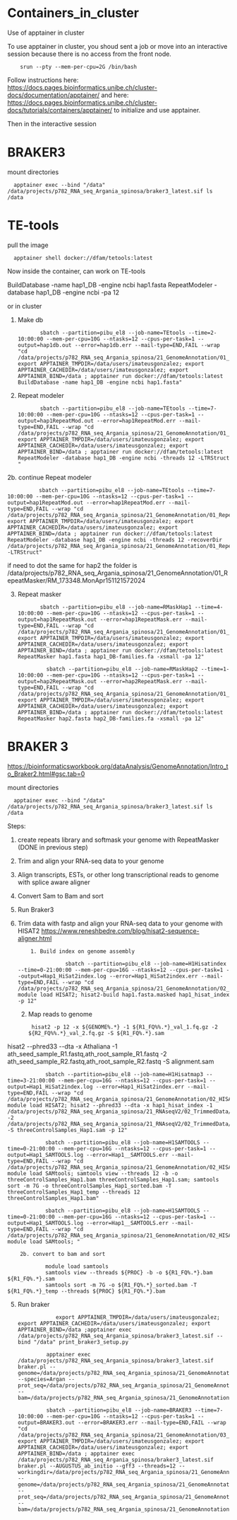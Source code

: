 # Containers_in_cluster
Use of apptainer in cluster


To use apptainer in cluster, you shoud sent a job or move into an interactive session because there is no access from the front node.

        srun --pty --mem-per-cpu=2G /bin/bash


Follow instructions here: https://docs.pages.bioinformatics.unibe.ch/cluster-docs/documentation/apptainer/ 
and here: https://docs.pages.bioinformatics.unibe.ch/cluster-docs/tutorials/containers/apptainer/ to initialize and use apptainer.

Then in the interactive session

# BRAKER3

mount directories

      apptainer exec --bind "/data" /data/projects/p782_RNA_seq_Argania_spinosa/braker3_latest.sif ls /data






# TE-tools

pull the image


      apptainer shell docker://dfam/tetools:latest


Now inside the container, can work on TE-tools


BuildDatabase -name hap1_DB -engine ncbi hap1.fasta 
RepeatModeler -database hap1_DB -engine ncbi -pa 12


or in cluster

1. Make db

              sbatch --partition=pibu_el8 --job-name=TEtools --time=2-10:00:00 --mem-per-cpu=10G --ntasks=12 --cpus-per-task=1 --output=hap1db.out --error=hap1db.err --mail-type=END,FAIL --wrap "cd /data/projects/p782_RNA_seq_Argania_spinosa/21_GenomeAnnotation/01_RepeatMasker/; export APPTAINER_TMPDIR=/data/users/imateusgonzalez; export APPTAINER_CACHEDIR=/data/users/imateusgonzalez; export APPTAINER_BIND=/data ; apptainer run docker://dfam/tetools:latest BuildDatabase -name hap1_DB -engine ncbi hap1.fasta"


2. Repeat modeler

              sbatch --partition=pibu_el8 --job-name=TEtools --time=7-10:00:00 --mem-per-cpu=10G --ntasks=12 --cpus-per-task=1 --output=hap1RepeatMod.out --error=hap1RepeatMod.err --mail-type=END,FAIL --wrap "cd /data/projects/p782_RNA_seq_Argania_spinosa/21_GenomeAnnotation/01_RepeatMasker/; export APPTAINER_TMPDIR=/data/users/imateusgonzalez; export APPTAINER_CACHEDIR=/data/users/imateusgonzalez; export APPTAINER_BIND=/data ; apptainer run docker://dfam/tetools:latest RepeatModeler -database hap1_DB -engine ncbi -threads 12 -LTRStruct "

2b. continue Repeat modeler

              sbatch --partition=pibu_el8 --job-name=TEtools --time=7-10:00:00 --mem-per-cpu=10G --ntasks=12 --cpus-per-task=1 --output=hap1RepeatMod.out --error=hap1RepeatMod.err --mail-type=END,FAIL --wrap "cd /data/projects/p782_RNA_seq_Argania_spinosa/21_GenomeAnnotation/01_RepeatMasker/; export APPTAINER_TMPDIR=/data/users/imateusgonzalez; export APPTAINER_CACHEDIR=/data/users/imateusgonzalez; export APPTAINER_BIND=/data ; apptainer run docker://dfam/tetools:latest RepeatModeler -database hap1_DB -engine ncbi -threads 12 -recoverDir /data/projects/p782_RNA_seq_Argania_spinosa/21_GenomeAnnotation/01_RepeatMasker/RM_133275.MonApr151121242024 -LTRStruct"

if need to dot the same for hap2 the folder is /data/projects/p782_RNA_seq_Argania_spinosa/21_GenomeAnnotation/01_RepeatMasker/RM_173348.MonApr151121572024


3. Repeat masker

              sbatch --partition=pibu_el8 --job-name=RMaskHap1 --time=4-10:00:00 --mem-per-cpu=10G --ntasks=12 --cpus-per-task=1 --output=hap1RepeatMask.out --error=hap1RepeatMask.err --mail-type=END,FAIL --wrap "cd /data/projects/p782_RNA_seq_Argania_spinosa/21_GenomeAnnotation/01_RepeatMasker/01_Hap1; export APPTAINER_TMPDIR=/data/users/imateusgonzalez; export APPTAINER_CACHEDIR=/data/users/imateusgonzalez; export APPTAINER_BIND=/data ; apptainer run docker://dfam/tetools:latest RepeatMasker hap1.fasta hap1_DB-families.fa -xsmall -pa 12"

                sbatch --partition=pibu_el8 --job-name=RMaskHap2 --time=1-10:00:00 --mem-per-cpu=10G --ntasks=12 --cpus-per-task=1 --output=hap2RepeatMask.out --error=hap2RepeatMask.err --mail-type=END,FAIL --wrap "cd /data/projects/p782_RNA_seq_Argania_spinosa/21_GenomeAnnotation/01_RepeatMasker/02_Hap2; export APPTAINER_TMPDIR=/data/users/imateusgonzalez; export APPTAINER_CACHEDIR=/data/users/imateusgonzalez; export APPTAINER_BIND=/data ; apptainer run docker://dfam/tetools:latest RepeatMasker hap2.fasta hap2_DB-families.fa -xsmall -pa 12"


# BRAKER 3
https://bioinformaticsworkbook.org/dataAnalysis/GenomeAnnotation/Intro_to_Braker2.html#gsc.tab=0

mount directories

      apptainer exec --bind "/data" /data/projects/p782_RNA_seq_Argania_spinosa/braker3_latest.sif ls /data

Steps:
1. create repeats library and softmask your genome with RepeatMasker (DONE in previous step)
2. Trim and align your RNA-seq data to your genome
3. Align transcripts, ESTs, or other long transcriptional reads to genome with splice aware aligner
4. Convert Sam to Bam and sort
5. Run Braker3


2. Trim data with fastp and align your RNA-seq data to your genome with HISAT2
https://www.reneshbedre.com/blog/hisat2-sequence-aligner.html



           1. Build index on genome assembly

                      sbatch --partition=pibu_el8 --job-name=H1Hisatindex --time=0-21:00:00 --mem-per-cpu=16G --ntasks=12 --cpus-per-task=1 --output=Hap1_HiSat2index.log --error=Hap1_HiSat2index.err --mail-type=END,FAIL --wrap "cd /data/projects/p782_RNA_seq_Argania_spinosa/21_GenomeAnnotation/02_HISAT2_mapping/01_Hap1; module load HISAT2; hisat2-build hap1.fasta.masked hap1_hisat_index -p 12"

   2. Map reads to genome

           hisat2 -p 12 -x ${GENOME%.*} -1 ${R1_FQ%%.*}_val_1.fq.gz -2 ${R2_FQ%%.*}_val_2.fq.gz -S ${R1_FQ%.*}.sam
hisat2 --phred33 --dta -x Athaliana -1 ath_seed_sample_R1.fastq,ath_root_sample_R1.fastq -2 ath_seed_sample_R2.fastq,ath_root_sample_R2.fastq -S alignment.sam

                sbatch --partition=pibu_el8 --job-name=H1Hisatmap3 --time=3-21:00:00 --mem-per-cpu=16G --ntasks=12 --cpus-per-task=1 --output=Hap1_HiSat2index.log --error=Hap1_HiSat2index.err --mail-type=END,FAIL --wrap "cd /data/projects/p782_RNA_seq_Argania_spinosa/21_GenomeAnnotation/02_HISAT2_mapping/01_Hap1; module load HISAT2; hisat2 --phred33 --dta -x hap1_hisat_index -1 /data/projects/p782_RNA_seq_Argania_spinosa/21_RNAseqV2/02_TrimmedData/7A_1_trimmed.fastq.gz,/data/projects/p782_RNA_seq_Argania_spinosa/21_RNAseqV2/02_TrimmedData/8A_1_trimmed.fastq.gz,/data/projects/p782_RNA_seq_Argania_spinosa/21_RNAseqV2/02_TrimmedData/9A_1_trimmed.fastq.gz -2 /data/projects/p782_RNA_seq_Argania_spinosa/21_RNAseqV2/02_TrimmedData/7A_2_trimmed.fastq.gz,/data/projects/p782_RNA_seq_Argania_spinosa/21_RNAseqV2/02_TrimmedData/8A_2_trimmed.fastq.gz,/data/projects/p782_RNA_seq_Argania_spinosa/21_RNAseqV2/02_TrimmedData/9A_2_trimmed.fastq.gz -S threeControlSamples_Hap1.sam -p 12"

                sbatch --partition=pibu_el8 --job-name=H1SAMTOOLS --time=0-21:00:00 --mem-per-cpu=16G --ntasks=12 --cpus-per-task=1 --output=Hap1_SAMTOOLS.log --error=Hap1__SAMTOOLS.err --mail-type=END,FAIL --wrap "cd /data/projects/p782_RNA_seq_Argania_spinosa/21_GenomeAnnotation/02_HISAT2_mapping/01_Hap1; module load SAMtools; samtools view --threads 12 -b -o threeControlSamples_Hap1.bam threeControlSamples_Hap1.sam; samtools sort -m 7G -o threeControlSamples_Hap1_sorted.bam -T threeControlSamples_Hap1_temp --threads 12 threeControlSamples_Hap1.bam"

                sbatch --partition=pibu_el8 --job-name=H1SAMTOOLS --time=0-21:00:00 --mem-per-cpu=16G --ntasks=12 --cpus-per-task=1 --output=Hap1_SAMTOOLS.log --error=Hap1__SAMTOOLS.err --mail-type=END,FAIL --wrap "cd /data/projects/p782_RNA_seq_Argania_spinosa/21_GenomeAnnotation/02_HISAT2_mapping/01_Hap1; module load SAMtools; "

        2b. convert to bam and sort
                
                module load samtools
                samtools view --threads ${PROC} -b -o ${R1_FQ%.*}.bam ${R1_FQ%.*}.sam
                samtools sort -m 7G -o ${R1_FQ%.*}_sorted.bam -T ${R1_FQ%.*}_temp --threads ${PROC} ${R1_FQ%.*}.bam


        
5. Run braker


                   export APPTAINER_TMPDIR=/data/users/imateusgonzalez; export APPTAINER_CACHEDIR=/data/users/imateusgonzalez; export APPTAINER_BIND=/data ;apptainer exec /data/projects/p782_RNA_seq_Argania_spinosa/braker3_latest.sif --bind "/data" print_braker3_setup.py

                apptainer exec /data/projects/p782_RNA_seq_Argania_spinosa/braker3_latest.sif braker.pl --genome=/data/projects/p782_RNA_seq_Argania_spinosa/21_GenomeAnnotation/01_RepeatMasker/01_Hap1/hap1.fasta.masked --species=Argan --prot_seq=/data/projects/p782_RNA_seq_Argania_spinosa/21_GenomeAnnotation/03_BRAKER/Vitpa_pep_LATEST.fa,/data/projects/p782_RNA_seq_Argania_spinosa/21_GenomeAnnotation/03_BRAKER/miracle_fruit.pep.fa --bam=/data/projects/p782_RNA_seq_Argania_spinosa/21_GenomeAnnotation/02_HISAT2_mapping/01_Hap1/threeControlSamples_Hap1_sorted.bam

                sbatch --partition=pibu_el8 --job-name=BRAKER3 --time=7-10:00:00 --mem-per-cpu=10G --ntasks=12 --cpus-per-task=1 --output=BRAKER3.out --error=BRAKER3.err --mail-type=END,FAIL --wrap "cd /data/projects/p782_RNA_seq_Argania_spinosa/21_GenomeAnnotation/03_BRAKER; export APPTAINER_TMPDIR=/data/users/imateusgonzalez; export APPTAINER_CACHEDIR=/data/users/imateusgonzalez; export APPTAINER_BIND=/data ; apptainer exec /data/projects/p782_RNA_seq_Argania_spinosa/braker3_latest.sif braker.pl --AUGUSTUS_ab_initio --gff3 --threads=12 --workingdir=/data/projects/p782_RNA_seq_Argania_spinosa/21_GenomeAnnotation/03_BRAKER/01_Hap1 --genome=/data/projects/p782_RNA_seq_Argania_spinosa/21_GenomeAnnotation/01_RepeatMasker/01_Hap1/hap1.fasta.masked --prot_seq=/data/projects/p782_RNA_seq_Argania_spinosa/21_GenomeAnnotation/03_BRAKER/Vitpa_pep_LATEST.fa,/data/projects/p782_RNA_seq_Argania_spinosa/21_GenomeAnnotation/03_BRAKER/miracle_fruit.pep.fa --bam=/data/projects/p782_RNA_seq_Argania_spinosa/21_GenomeAnnotation/02_HISAT2_mapping/01_Hap1/threeControlSamples_Hap1_sorted.bam"
